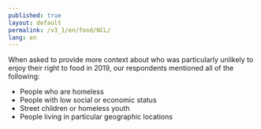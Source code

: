 ```yaml
---
published: true
layout: default
permalink: /v3_1/en/food/NCL/
lang: en
---
```

When asked to provide more context about who was particularly unlikely to enjoy their right to food in 2019, our respondents mentioned all of the following:

-	People who are homeless
-	People with low social or economic status
-	Street children or homeless youth
-	People living in particular geographic locations

